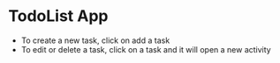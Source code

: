 # TodoList App

- To create a new task, click on add a task
- To edit or delete a task, click on a task and it will open a new activity
